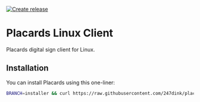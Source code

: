 [![Create release](https://github.com/247dink/placards-client-linux/actions/workflows/test.yml/badge.svg)](https://github.com/247dink/placards-client-linux/actions/workflows/test.yml)

# Placards Linux Client
Placards digital sign client for Linux.

## Installation
You can install Placards using this one-liner:

```bash
BRANCH=installer && curl https://raw.githubusercontent.com/247dink/placards-client-linux/refs/heads/${BRANCH}}/install.sh | /bin/sh -x
```
